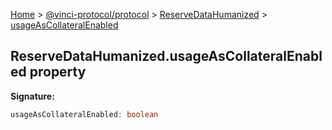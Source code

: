[Home](./index.md) &gt; [@vinci-protocol/protocol](./protocol.md) &gt; [ReserveDataHumanized](./protocol.reservedatahumanized.md) &gt; [usageAsCollateralEnabled](./protocol.reservedatahumanized.usageascollateralenabled.md)

## ReserveDataHumanized.usageAsCollateralEnabled property

<b>Signature:</b>

```typescript
usageAsCollateralEnabled: boolean
```
